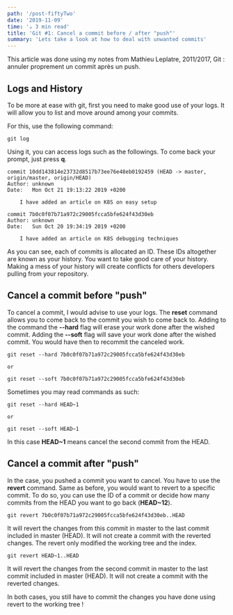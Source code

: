 ```yaml
---
path: '/post-fiftyTwo'
date: '2019-11-09'
time: '☕️ 3 min read'
title: 'Git #1: Cancel a commit before / after "push"'
summary: 'Lets take a look at how to deal with unwanted commits'
---
```


This article was done using my notes from Mathieu Leplatre, 2011/2017, Git : annuler proprement un commit après un push.

## Logs and History

To be more at ease with git, first you need to make good use of your logs. It will allow you to list and move around among your commits.

For this, use the following command:

```
git log

```

Using it, you can access logs such as the followings. To come back your prompt, just press **q**.

```
commit 10dd143814e23732d8517b73ee76e48eb0192459 (HEAD -> master, origin/master, origin/HEAD)
Author: unknown
Date:   Mon Oct 21 19:13:22 2019 +0200

    I have added an article on K8S on easy setup

commit 7b0c0f07b71a972c29005fcca5bfe624f43d30eb
Author: unknown
Date:   Sun Oct 20 19:34:19 2019 +0200

    I have added an article on K8S debugging techniques

```

As you can see, each of commits is allocated an ID. These IDs altogether are known as your history. You want to take good care of your history. Making a mess of your history will create conflicts for others developers pulling from your repository.

## Cancel a commit before "push"

To cancel a commit, I would advise to use your logs. The **reset** command allows you to come back to the commit you wish to come back to. Adding to the command the **--hard** flag will erase your work done after the wished commit. Adding the **--soft** flag will save your work done after the wished commit. You would have then to recommit the canceled work.

```
git reset --hard 7b0c0f07b71a972c29005fcca5bfe624f43d30eb

or

git reset --soft 7b0c0f07b71a972c29005fcca5bfe624f43d30eb

```

Sometimes you may read commands as such:

```
git reset --hard HEAD~1

or

git reset --soft HEAD~1

```

In this case **HEAD~1** means cancel the second commit from the HEAD.

## Cancel a commit after "push"

In the case, you pushed a commit you want to cancel. You have to use the **revert** command. Same as before, you would want to revert to a specific commit. To do so, you can use the ID of a commit or decide how many commits from the HEAD you want to go back (**HEAD~12**).

```
git revert 7b0c0f07b71a972c29005fcca5bfe624f43d30eb..HEAD

```

It will revert the changes from this commit in master to the last commit included in master (HEAD). It will not create a commit with the reverted changes. The revert only modified the working tree and the index.

```
git revert HEAD~1..HEAD

```

It will revert the changes from the second commit in master to the last commit included in master (HEAD). It will not create a commit with the reverted changes.

In both cases, you still have to commit the changes you have done using revert to the working tree !
